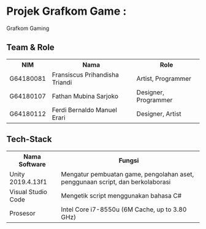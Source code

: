 # Projek Grafkom Game :
Grafkom Gaming

## Team & Role
<table>
  <th>
    NIM
  </th>
  <th>
    Nama
  </th>
  <th>
    Role
  </th>
  <tr>
    <td>
      G64180081
    </td>
    <td>
      Fransiscus Prihandisha Triandi
    </td>
    <td>
      Artist, Programmer
  </tr>
  <tr>
    <td>
      G64180107
    </td>
    <td>
      Fathan Mubina Sarjoko
    </td>
    <td>
      Designer, Programmer
    </tr>
    <tr>
      <td>
      G64180112
    </td>
    <td>
    	Ferdi Bernaldo Manuel Erari
    </td>
    <td>
      Designer, Artist
</table>

## Tech-Stack
<table>
  <th>
    Nama Software
  </th>
  <th>
    Fungsi
  </th>
  <tr>
    <td>
      Unity 2019.4.13f1
    </td>
    <td>
      Mengatur pembuatan game, pengolahan aset, penggunaan script, dan berkolaborasi
    </td>
  </tr>
  <tr>
    <td>
      Visual Studio Code
    </td>
    <td>
      Mengetik script menggunakan bahasa C#
    </td>
    </tr>
    <tr>
      <td>
      Prosesor
    </td>
    <td>
    	Intel Core i7-8550u (6M Cache, up to 3.80 GHz)
    </td>
</table>
